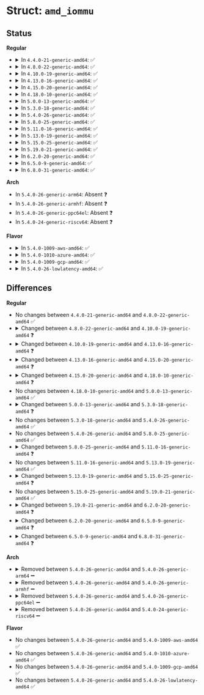# Struct: <code>amd_iommu</code>

## Status
<b>Regular</b>
<ul>
<li>
<details>
<summary>In <code>4.4.0-21-generic-amd64</code>: ✅</summary>

```c
struct amd_iommu {
    struct list_head list;
    int index;
    spinlock_t lock;
    struct pci_dev * dev;
    struct pci_dev * root_pdev;
    u64 mmio_phys;
    u64 mmio_phys_end;
    u8 * mmio_base;
    u32 cap;
    u8 acpi_flags;
    u64 features;
    bool is_iommu_v2;
    u16 devid;
    u16 cap_ptr;
    u16 pci_seg;
    u64 exclusion_start;
    u64 exclusion_length;
    u8 * cmd_buf;
    u8 * evt_buf;
    u8 * ppr_log;
    bool int_enabled;
    bool need_sync;
    struct device * iommu_dev;
    u32 stored_addr_lo;
    u32 stored_addr_hi;
    u32[108] stored_l1;
    u32[131] stored_l2;
    u8 max_banks;
    u8 max_counters;
    struct irq_domain * ir_domain;
    struct irq_domain * msi_domain;
}
```
</details>
</li>
<li>
<details>
<summary>In <code>4.8.0-22-generic-amd64</code>: ✅</summary>

```c
struct amd_iommu {
    struct list_head list;
    int index;
    spinlock_t lock;
    struct pci_dev * dev;
    struct pci_dev * root_pdev;
    u64 mmio_phys;
    u64 mmio_phys_end;
    u8 * mmio_base;
    u32 cap;
    u8 acpi_flags;
    u64 features;
    bool is_iommu_v2;
    u16 devid;
    u16 cap_ptr;
    u16 pci_seg;
    u64 exclusion_start;
    u64 exclusion_length;
    u8 * cmd_buf;
    u8 * evt_buf;
    u8 * ppr_log;
    bool int_enabled;
    bool need_sync;
    struct device * iommu_dev;
    u32 stored_addr_lo;
    u32 stored_addr_hi;
    u32[108] stored_l1;
    u32[131] stored_l2;
    u8 max_banks;
    u8 max_counters;
    struct irq_domain * ir_domain;
    struct irq_domain * msi_domain;
}
```
</details>
</li>
<li>
<details>
<summary>In <code>4.10.0-19-generic-amd64</code>: ✅</summary>

```c
struct amd_iommu {
    struct list_head list;
    int index;
    spinlock_t lock;
    struct pci_dev * dev;
    struct pci_dev * root_pdev;
    u64 mmio_phys;
    u64 mmio_phys_end;
    u8 * mmio_base;
    u32 cap;
    u8 acpi_flags;
    u64 features;
    bool is_iommu_v2;
    u16 devid;
    u16 cap_ptr;
    u16 pci_seg;
    u64 exclusion_start;
    u64 exclusion_length;
    u8 * cmd_buf;
    u8 * evt_buf;
    u8 * ppr_log;
    u8 * ga_log;
    u8 * ga_log_tail;
    bool int_enabled;
    bool need_sync;
    struct device * iommu_dev;
    u32 stored_addr_lo;
    u32 stored_addr_hi;
    u32[108] stored_l1;
    u32[131] stored_l2;
    u8 max_banks;
    u8 max_counters;
    struct irq_domain * ir_domain;
    struct irq_domain * msi_domain;
    struct amd_irte_ops * irte_ops;
    volatile u64 cmd_sem;
}
```
</details>
</li>
<li>
<details>
<summary>In <code>4.13.0-16-generic-amd64</code>: ✅</summary>

```c
struct amd_iommu {
    struct list_head list;
    int index;
    spinlock_t lock;
    struct pci_dev * dev;
    struct pci_dev * root_pdev;
    u64 mmio_phys;
    u64 mmio_phys_end;
    u8 * mmio_base;
    u32 cap;
    u8 acpi_flags;
    u64 features;
    bool is_iommu_v2;
    u16 devid;
    u16 cap_ptr;
    u16 pci_seg;
    u64 exclusion_start;
    u64 exclusion_length;
    u8 * cmd_buf;
    u32 cmd_buf_head;
    u32 cmd_buf_tail;
    u8 * evt_buf;
    u8 * ppr_log;
    u8 * ga_log;
    u8 * ga_log_tail;
    bool int_enabled;
    bool need_sync;
    struct iommu_device iommu;
    u32 stored_addr_lo;
    u32 stored_addr_hi;
    u32[108] stored_l1;
    u32[131] stored_l2;
    u8 max_banks;
    u8 max_counters;
    struct irq_domain * ir_domain;
    struct irq_domain * msi_domain;
    struct amd_irte_ops * irte_ops;
    volatile u64 cmd_sem;
}
```
</details>
</li>
<li>
<details>
<summary>In <code>4.15.0-20-generic-amd64</code>: ✅</summary>

```c
struct amd_iommu {
    struct list_head list;
    int index;
    spinlock_t lock;
    struct pci_dev * dev;
    struct pci_dev * root_pdev;
    u64 mmio_phys;
    u64 mmio_phys_end;
    u8 * mmio_base;
    u32 cap;
    u8 acpi_flags;
    u64 features;
    bool is_iommu_v2;
    u16 devid;
    u16 cap_ptr;
    u16 pci_seg;
    u64 exclusion_start;
    u64 exclusion_length;
    u8 * cmd_buf;
    u32 cmd_buf_head;
    u32 cmd_buf_tail;
    u8 * evt_buf;
    u8 * ppr_log;
    u8 * ga_log;
    u8 * ga_log_tail;
    bool int_enabled;
    bool need_sync;
    struct iommu_device iommu;
    u32 stored_addr_lo;
    u32 stored_addr_hi;
    u32[108] stored_l1;
    u32[131] stored_l2;
    u8 max_banks;
    u8 max_counters;
    struct irq_domain * ir_domain;
    struct irq_domain * msi_domain;
    struct amd_irte_ops * irte_ops;
    u32 flags;
    volatile u64 cmd_sem;
}
```
</details>
</li>
<li>
<details>
<summary>In <code>4.18.0-10-generic-amd64</code>: ✅</summary>

```c
struct amd_iommu {
    struct list_head list;
    int index;
    raw_spinlock_t lock;
    struct pci_dev * dev;
    struct pci_dev * root_pdev;
    u64 mmio_phys;
    u64 mmio_phys_end;
    u8 * mmio_base;
    u32 cap;
    u8 acpi_flags;
    u64 features;
    bool is_iommu_v2;
    u16 devid;
    u16 cap_ptr;
    u16 pci_seg;
    u64 exclusion_start;
    u64 exclusion_length;
    u8 * cmd_buf;
    u32 cmd_buf_head;
    u32 cmd_buf_tail;
    u8 * evt_buf;
    u8 * ppr_log;
    u8 * ga_log;
    u8 * ga_log_tail;
    bool int_enabled;
    bool need_sync;
    struct iommu_device iommu;
    u32 stored_addr_lo;
    u32 stored_addr_hi;
    u32[108] stored_l1;
    u32[131] stored_l2;
    u8 max_banks;
    u8 max_counters;
    struct irq_domain * ir_domain;
    struct irq_domain * msi_domain;
    struct amd_irte_ops * irte_ops;
    u32 flags;
    volatile u64 cmd_sem;
}
```
</details>
</li>
<li>
<details>
<summary>In <code>5.0.0-13-generic-amd64</code>: ✅</summary>

```c
struct amd_iommu {
    struct list_head list;
    int index;
    raw_spinlock_t lock;
    struct pci_dev * dev;
    struct pci_dev * root_pdev;
    u64 mmio_phys;
    u64 mmio_phys_end;
    u8 * mmio_base;
    u32 cap;
    u8 acpi_flags;
    u64 features;
    bool is_iommu_v2;
    u16 devid;
    u16 cap_ptr;
    u16 pci_seg;
    u64 exclusion_start;
    u64 exclusion_length;
    u8 * cmd_buf;
    u32 cmd_buf_head;
    u32 cmd_buf_tail;
    u8 * evt_buf;
    u8 * ppr_log;
    u8 * ga_log;
    u8 * ga_log_tail;
    bool int_enabled;
    bool need_sync;
    struct iommu_device iommu;
    u32 stored_addr_lo;
    u32 stored_addr_hi;
    u32[108] stored_l1;
    u32[131] stored_l2;
    u8 max_banks;
    u8 max_counters;
    struct irq_domain * ir_domain;
    struct irq_domain * msi_domain;
    struct amd_irte_ops * irte_ops;
    u32 flags;
    volatile u64 cmd_sem;
}
```
</details>
</li>
<li>
<details>
<summary>In <code>5.3.0-18-generic-amd64</code>: ✅</summary>

```c
struct amd_iommu {
    struct list_head list;
    int index;
    raw_spinlock_t lock;
    struct pci_dev * dev;
    struct pci_dev * root_pdev;
    u64 mmio_phys;
    u64 mmio_phys_end;
    u8 * mmio_base;
    u32 cap;
    u8 acpi_flags;
    u64 features;
    bool is_iommu_v2;
    u16 devid;
    u16 cap_ptr;
    u16 pci_seg;
    u64 exclusion_start;
    u64 exclusion_length;
    u8 * cmd_buf;
    u32 cmd_buf_head;
    u32 cmd_buf_tail;
    u8 * evt_buf;
    u8 * ppr_log;
    u8 * ga_log;
    u8 * ga_log_tail;
    bool int_enabled;
    bool need_sync;
    struct iommu_device iommu;
    u32 stored_addr_lo;
    u32 stored_addr_hi;
    u32[108] stored_l1;
    u32[131] stored_l2;
    u8 max_banks;
    u8 max_counters;
    struct irq_domain * ir_domain;
    struct irq_domain * msi_domain;
    struct amd_irte_ops * irte_ops;
    u32 flags;
    volatile u64 cmd_sem;
    struct irq_affinity_notify intcapxt_notify;
}
```
</details>
</li>
<li>
<details>
<summary>In <code>5.4.0-26-generic-amd64</code>: ✅</summary>

```c
struct amd_iommu {
    struct list_head list;
    int index;
    raw_spinlock_t lock;
    struct pci_dev * dev;
    struct pci_dev * root_pdev;
    u64 mmio_phys;
    u64 mmio_phys_end;
    u8 * mmio_base;
    u32 cap;
    u8 acpi_flags;
    u64 features;
    bool is_iommu_v2;
    u16 devid;
    u16 cap_ptr;
    u16 pci_seg;
    u64 exclusion_start;
    u64 exclusion_length;
    u8 * cmd_buf;
    u32 cmd_buf_head;
    u32 cmd_buf_tail;
    u8 * evt_buf;
    u8 * ppr_log;
    u8 * ga_log;
    u8 * ga_log_tail;
    bool int_enabled;
    bool need_sync;
    struct iommu_device iommu;
    u32 stored_addr_lo;
    u32 stored_addr_hi;
    u32[108] stored_l1;
    u32[131] stored_l2;
    u8 max_banks;
    u8 max_counters;
    struct irq_domain * ir_domain;
    struct irq_domain * msi_domain;
    struct amd_irte_ops * irte_ops;
    u32 flags;
    volatile u64 cmd_sem;
    struct irq_affinity_notify intcapxt_notify;
}
```
</details>
</li>
<li>
<details>
<summary>In <code>5.8.0-25-generic-amd64</code>: ✅</summary>

```c
struct amd_iommu {
    struct list_head list;
    int index;
    raw_spinlock_t lock;
    struct pci_dev * dev;
    struct pci_dev * root_pdev;
    u64 mmio_phys;
    u64 mmio_phys_end;
    u8 * mmio_base;
    u32 cap;
    u8 acpi_flags;
    u64 features;
    bool is_iommu_v2;
    u16 devid;
    u16 cap_ptr;
    u16 pci_seg;
    u64 exclusion_start;
    u64 exclusion_length;
    u8 * cmd_buf;
    u32 cmd_buf_head;
    u32 cmd_buf_tail;
    u8 * evt_buf;
    u8 * ppr_log;
    u8 * ga_log;
    u8 * ga_log_tail;
    bool int_enabled;
    bool need_sync;
    struct iommu_device iommu;
    u32 stored_addr_lo;
    u32 stored_addr_hi;
    u32[108] stored_l1;
    u32[131] stored_l2;
    u8 max_banks;
    u8 max_counters;
    struct irq_domain * ir_domain;
    struct irq_domain * msi_domain;
    struct amd_irte_ops * irte_ops;
    u32 flags;
    volatile u64 cmd_sem;
    struct irq_affinity_notify intcapxt_notify;
}
```
</details>
</li>
<li>
<details>
<summary>In <code>5.11.0-16-generic-amd64</code>: ✅</summary>

```c
struct amd_iommu {
    struct list_head list;
    int index;
    raw_spinlock_t lock;
    struct pci_dev * dev;
    struct pci_dev * root_pdev;
    u64 mmio_phys;
    u64 mmio_phys_end;
    u8 * mmio_base;
    u32 cap;
    u8 acpi_flags;
    u64 features;
    bool is_iommu_v2;
    u16 devid;
    u16 cap_ptr;
    u16 pci_seg;
    u64 exclusion_start;
    u64 exclusion_length;
    u8 * cmd_buf;
    u32 cmd_buf_head;
    u32 cmd_buf_tail;
    u8 * evt_buf;
    u8 * ppr_log;
    u8 * ga_log;
    u8 * ga_log_tail;
    bool int_enabled;
    bool need_sync;
    struct iommu_device iommu;
    u32 stored_addr_lo;
    u32 stored_addr_hi;
    u32[108] stored_l1;
    u32[131] stored_l2;
    u8 max_banks;
    u8 max_counters;
    struct irq_domain * ir_domain;
    struct irq_domain * msi_domain;
    struct amd_irte_ops * irte_ops;
    u32 flags;
    volatile u64 * cmd_sem;
    u64 cmd_sem_val;
    struct irq_affinity_notify intcapxt_notify;
}
```
</details>
</li>
<li>
<details>
<summary>In <code>5.13.0-19-generic-amd64</code>: ✅</summary>

```c
struct amd_iommu {
    struct list_head list;
    int index;
    raw_spinlock_t lock;
    struct pci_dev * dev;
    struct pci_dev * root_pdev;
    u64 mmio_phys;
    u64 mmio_phys_end;
    u8 * mmio_base;
    u32 cap;
    u8 acpi_flags;
    u64 features;
    bool is_iommu_v2;
    u16 devid;
    u16 cap_ptr;
    u16 pci_seg;
    u64 exclusion_start;
    u64 exclusion_length;
    u8 * cmd_buf;
    u32 cmd_buf_head;
    u32 cmd_buf_tail;
    u8 * evt_buf;
    u8 * ppr_log;
    u8 * ga_log;
    u8 * ga_log_tail;
    bool int_enabled;
    bool need_sync;
    struct iommu_device iommu;
    u32 stored_addr_lo;
    u32 stored_addr_hi;
    u32[108] stored_l1;
    u32[131] stored_l2;
    u8 max_banks;
    u8 max_counters;
    struct irq_domain * ir_domain;
    struct irq_domain * msi_domain;
    struct amd_irte_ops * irte_ops;
    u32 flags;
    volatile u64 * cmd_sem;
    u64 cmd_sem_val;
    struct irq_affinity_notify intcapxt_notify;
}
```
</details>
</li>
<li>
<details>
<summary>In <code>5.15.0-25-generic-amd64</code>: ✅</summary>

```c
struct amd_iommu {
    struct list_head list;
    int index;
    raw_spinlock_t lock;
    struct pci_dev * dev;
    struct pci_dev * root_pdev;
    u64 mmio_phys;
    u64 mmio_phys_end;
    u8 * mmio_base;
    u32 cap;
    u8 acpi_flags;
    u64 features;
    bool is_iommu_v2;
    u16 devid;
    u16 cap_ptr;
    u16 pci_seg;
    u64 exclusion_start;
    u64 exclusion_length;
    u8 * cmd_buf;
    u32 cmd_buf_head;
    u32 cmd_buf_tail;
    u8 * evt_buf;
    u8 * ppr_log;
    u8 * ga_log;
    u8 * ga_log_tail;
    bool int_enabled;
    bool need_sync;
    struct iommu_device iommu;
    u32 stored_addr_lo;
    u32 stored_addr_hi;
    u32[108] stored_l1;
    u32[131] stored_l2;
    u8 max_banks;
    u8 max_counters;
    struct irq_domain * ir_domain;
    struct irq_domain * msi_domain;
    struct amd_irte_ops * irte_ops;
    u32 flags;
    volatile u64 * cmd_sem;
    u64 cmd_sem_val;
}
```
</details>
</li>
<li>
<details>
<summary>In <code>5.19.0-21-generic-amd64</code>: ✅</summary>

```c
struct amd_iommu {
    struct list_head list;
    int index;
    raw_spinlock_t lock;
    struct pci_dev * dev;
    struct pci_dev * root_pdev;
    u64 mmio_phys;
    u64 mmio_phys_end;
    u8 * mmio_base;
    u32 cap;
    u8 acpi_flags;
    u64 features;
    bool is_iommu_v2;
    u16 devid;
    u16 cap_ptr;
    u16 pci_seg;
    u64 exclusion_start;
    u64 exclusion_length;
    u8 * cmd_buf;
    u32 cmd_buf_head;
    u32 cmd_buf_tail;
    u8 * evt_buf;
    u8 * ppr_log;
    u8 * ga_log;
    u8 * ga_log_tail;
    bool int_enabled;
    bool need_sync;
    struct iommu_device iommu;
    u32 stored_addr_lo;
    u32 stored_addr_hi;
    u32[108] stored_l1;
    u32[131] stored_l2;
    u8 max_banks;
    u8 max_counters;
    struct irq_domain * ir_domain;
    struct irq_domain * msi_domain;
    struct amd_irte_ops * irte_ops;
    u32 flags;
    volatile u64 * cmd_sem;
    u64 cmd_sem_val;
}
```
</details>
</li>
<li>
<details>
<summary>In <code>6.2.0-20-generic-amd64</code>: ✅</summary>

```c
struct amd_iommu {
    struct list_head list;
    int index;
    raw_spinlock_t lock;
    struct pci_dev * dev;
    struct pci_dev * root_pdev;
    u64 mmio_phys;
    u64 mmio_phys_end;
    u8 * mmio_base;
    u32 cap;
    u8 acpi_flags;
    u64 features;
    u64 features2;
    bool is_iommu_v2;
    u16 devid;
    u16 cap_ptr;
    struct amd_iommu_pci_seg * pci_seg;
    u64 exclusion_start;
    u64 exclusion_length;
    u8 * cmd_buf;
    u32 cmd_buf_head;
    u32 cmd_buf_tail;
    u8 * evt_buf;
    u8 * ppr_log;
    u8 * ga_log;
    u8 * ga_log_tail;
    bool int_enabled;
    bool need_sync;
    struct iommu_device iommu;
    u32 stored_addr_lo;
    u32 stored_addr_hi;
    u32[108] stored_l1;
    u32[131] stored_l2;
    u8 max_banks;
    u8 max_counters;
    struct irq_domain * ir_domain;
    struct amd_irte_ops * irte_ops;
    u32 flags;
    volatile u64 * cmd_sem;
    u64 cmd_sem_val;
}
```
</details>
</li>
<li>
<details>
<summary>In <code>6.5.0-9-generic-amd64</code>: ✅</summary>

```c
struct amd_iommu {
    struct list_head list;
    int index;
    raw_spinlock_t lock;
    struct pci_dev * dev;
    struct pci_dev * root_pdev;
    u64 mmio_phys;
    u64 mmio_phys_end;
    u8 * mmio_base;
    u32 cap;
    u8 acpi_flags;
    u64 features;
    u64 features2;
    bool is_iommu_v2;
    u16 devid;
    u16 cap_ptr;
    struct amd_iommu_pci_seg * pci_seg;
    u64 exclusion_start;
    u64 exclusion_length;
    u8 * cmd_buf;
    u32 cmd_buf_head;
    u32 cmd_buf_tail;
    u8 * evt_buf;
    u8 * ppr_log;
    u8 * ga_log;
    u8 * ga_log_tail;
    bool int_enabled;
    bool need_sync;
    bool irtcachedis_enabled;
    struct iommu_device iommu;
    u32 stored_addr_lo;
    u32 stored_addr_hi;
    u32[108] stored_l1;
    u32[131] stored_l2;
    u8 max_banks;
    u8 max_counters;
    struct irq_domain * ir_domain;
    struct amd_irte_ops * irte_ops;
    u32 flags;
    volatile u64 * cmd_sem;
    atomic64_t cmd_sem_val;
}
```
</details>
</li>
<li>
<details>
<summary>In <code>6.8.0-31-generic-amd64</code>: ✅</summary>

```c
struct amd_iommu {
    struct list_head list;
    int index;
    raw_spinlock_t lock;
    struct pci_dev * dev;
    struct pci_dev * root_pdev;
    u64 mmio_phys;
    u64 mmio_phys_end;
    u8 * mmio_base;
    u32 cap;
    u8 acpi_flags;
    u64 features;
    u64 features2;
    u16 devid;
    u16 cap_ptr;
    struct amd_iommu_pci_seg * pci_seg;
    u64 exclusion_start;
    u64 exclusion_length;
    u8 * cmd_buf;
    u32 cmd_buf_head;
    u32 cmd_buf_tail;
    u8 * evt_buf;
    unsigned char[16] evt_irq_name;
    u8 * ppr_log;
    unsigned char[16] ppr_irq_name;
    u8 * ga_log;
    unsigned char[16] ga_irq_name;
    u8 * ga_log_tail;
    bool int_enabled;
    bool need_sync;
    bool irtcachedis_enabled;
    struct iommu_device iommu;
    u32 stored_addr_lo;
    u32 stored_addr_hi;
    u32[108] stored_l1;
    u32[131] stored_l2;
    u8 max_banks;
    u8 max_counters;
    struct irq_domain * ir_domain;
    struct amd_irte_ops * irte_ops;
    u32 flags;
    volatile u64 * cmd_sem;
    atomic64_t cmd_sem_val;
}
```
</details>
</li>
</ul>
<b>Arch</b>
<ul>
<li>
In <code>5.4.0-26-generic-arm64</code>: Absent ❓
</li>
<li>
In <code>5.4.0-26-generic-armhf</code>: Absent ❓
</li>
<li>
In <code>5.4.0-26-generic-ppc64el</code>: Absent ❓
</li>
<li>
In <code>5.4.0-24-generic-riscv64</code>: Absent ❓
</li>
</ul>
<b>Flavor</b>
<ul>
<li>
<details>
<summary>In <code>5.4.0-1009-aws-amd64</code>: ✅</summary>

```c
struct amd_iommu {
    struct list_head list;
    int index;
    raw_spinlock_t lock;
    struct pci_dev * dev;
    struct pci_dev * root_pdev;
    u64 mmio_phys;
    u64 mmio_phys_end;
    u8 * mmio_base;
    u32 cap;
    u8 acpi_flags;
    u64 features;
    bool is_iommu_v2;
    u16 devid;
    u16 cap_ptr;
    u16 pci_seg;
    u64 exclusion_start;
    u64 exclusion_length;
    u8 * cmd_buf;
    u32 cmd_buf_head;
    u32 cmd_buf_tail;
    u8 * evt_buf;
    u8 * ppr_log;
    u8 * ga_log;
    u8 * ga_log_tail;
    bool int_enabled;
    bool need_sync;
    struct iommu_device iommu;
    u32 stored_addr_lo;
    u32 stored_addr_hi;
    u32[108] stored_l1;
    u32[131] stored_l2;
    u8 max_banks;
    u8 max_counters;
    struct irq_domain * ir_domain;
    struct irq_domain * msi_domain;
    struct amd_irte_ops * irte_ops;
    u32 flags;
    volatile u64 cmd_sem;
    struct irq_affinity_notify intcapxt_notify;
}
```
</details>
</li>
<li>
<details>
<summary>In <code>5.4.0-1010-azure-amd64</code>: ✅</summary>

```c
struct amd_iommu {
    struct list_head list;
    int index;
    raw_spinlock_t lock;
    struct pci_dev * dev;
    struct pci_dev * root_pdev;
    u64 mmio_phys;
    u64 mmio_phys_end;
    u8 * mmio_base;
    u32 cap;
    u8 acpi_flags;
    u64 features;
    bool is_iommu_v2;
    u16 devid;
    u16 cap_ptr;
    u16 pci_seg;
    u64 exclusion_start;
    u64 exclusion_length;
    u8 * cmd_buf;
    u32 cmd_buf_head;
    u32 cmd_buf_tail;
    u8 * evt_buf;
    u8 * ppr_log;
    u8 * ga_log;
    u8 * ga_log_tail;
    bool int_enabled;
    bool need_sync;
    struct iommu_device iommu;
    u32 stored_addr_lo;
    u32 stored_addr_hi;
    u32[108] stored_l1;
    u32[131] stored_l2;
    u8 max_banks;
    u8 max_counters;
    struct irq_domain * ir_domain;
    struct irq_domain * msi_domain;
    struct amd_irte_ops * irte_ops;
    u32 flags;
    volatile u64 cmd_sem;
    struct irq_affinity_notify intcapxt_notify;
}
```
</details>
</li>
<li>
<details>
<summary>In <code>5.4.0-1009-gcp-amd64</code>: ✅</summary>

```c
struct amd_iommu {
    struct list_head list;
    int index;
    raw_spinlock_t lock;
    struct pci_dev * dev;
    struct pci_dev * root_pdev;
    u64 mmio_phys;
    u64 mmio_phys_end;
    u8 * mmio_base;
    u32 cap;
    u8 acpi_flags;
    u64 features;
    bool is_iommu_v2;
    u16 devid;
    u16 cap_ptr;
    u16 pci_seg;
    u64 exclusion_start;
    u64 exclusion_length;
    u8 * cmd_buf;
    u32 cmd_buf_head;
    u32 cmd_buf_tail;
    u8 * evt_buf;
    u8 * ppr_log;
    u8 * ga_log;
    u8 * ga_log_tail;
    bool int_enabled;
    bool need_sync;
    struct iommu_device iommu;
    u32 stored_addr_lo;
    u32 stored_addr_hi;
    u32[108] stored_l1;
    u32[131] stored_l2;
    u8 max_banks;
    u8 max_counters;
    struct irq_domain * ir_domain;
    struct irq_domain * msi_domain;
    struct amd_irte_ops * irte_ops;
    u32 flags;
    volatile u64 cmd_sem;
    struct irq_affinity_notify intcapxt_notify;
}
```
</details>
</li>
<li>
<details>
<summary>In <code>5.4.0-26-lowlatency-amd64</code>: ✅</summary>

```c
struct amd_iommu {
    struct list_head list;
    int index;
    raw_spinlock_t lock;
    struct pci_dev * dev;
    struct pci_dev * root_pdev;
    u64 mmio_phys;
    u64 mmio_phys_end;
    u8 * mmio_base;
    u32 cap;
    u8 acpi_flags;
    u64 features;
    bool is_iommu_v2;
    u16 devid;
    u16 cap_ptr;
    u16 pci_seg;
    u64 exclusion_start;
    u64 exclusion_length;
    u8 * cmd_buf;
    u32 cmd_buf_head;
    u32 cmd_buf_tail;
    u8 * evt_buf;
    u8 * ppr_log;
    u8 * ga_log;
    u8 * ga_log_tail;
    bool int_enabled;
    bool need_sync;
    struct iommu_device iommu;
    u32 stored_addr_lo;
    u32 stored_addr_hi;
    u32[108] stored_l1;
    u32[131] stored_l2;
    u8 max_banks;
    u8 max_counters;
    struct irq_domain * ir_domain;
    struct irq_domain * msi_domain;
    struct amd_irte_ops * irte_ops;
    u32 flags;
    volatile u64 cmd_sem;
    struct irq_affinity_notify intcapxt_notify;
}
```
</details>
</li>
</ul>

## Differences
<b>Regular</b>
<ul>
<li>
No changes between <code>4.4.0-21-generic-amd64</code> and <code>4.8.0-22-generic-amd64</code> ✅
</li>
<li>
<details>
<summary>Changed between <code>4.8.0-22-generic-amd64</code> and <code>4.10.0-19-generic-amd64</code> ❓</summary>
<ul>
<li>
<b>Field added. </b>
<code>u8 * ga_log</code>
</li>
<li>
<b>Field added. </b>
<code>u8 * ga_log_tail</code>
</li>
<li>
<b>Field added. </b>
<code>struct amd_irte_ops * irte_ops</code>
</li>
<li>
<b>Field added. </b>
<code>volatile u64 cmd_sem</code>
</li>
</ul>
</details>
</li>
<li>
<details>
<summary>Changed between <code>4.10.0-19-generic-amd64</code> and <code>4.13.0-16-generic-amd64</code> ❓</summary>
<ul>
<li>
<b>Field added. </b>
<code>u32 cmd_buf_head</code>
</li>
<li>
<b>Field added. </b>
<code>u32 cmd_buf_tail</code>
</li>
<li>
<b>Field added. </b>
<code>struct iommu_device iommu</code>
</li>
<li>
<b>Field removed. </b>
<code>struct device * iommu_dev</code>
</li>
</ul>
</details>
</li>
<li>
<details>
<summary>Changed between <code>4.13.0-16-generic-amd64</code> and <code>4.15.0-20-generic-amd64</code> ❓</summary>
<ul>
<li>
<b>Field added. </b>
<code>u32 flags</code>
</li>
</ul>
</details>
</li>
<li>
<details>
<summary>Changed between <code>4.15.0-20-generic-amd64</code> and <code>4.18.0-10-generic-amd64</code> ❓</summary>
<ul>
<li>
<b>Field type changed. </b>
<code>spinlock_t lock</code> ➡️ <code>raw_spinlock_t lock</code>
</li>
</ul>
</details>
</li>
<li>
No changes between <code>4.18.0-10-generic-amd64</code> and <code>5.0.0-13-generic-amd64</code> ✅
</li>
<li>
<details>
<summary>Changed between <code>5.0.0-13-generic-amd64</code> and <code>5.3.0-18-generic-amd64</code> ❓</summary>
<ul>
<li>
<b>Field added. </b>
<code>struct irq_affinity_notify intcapxt_notify</code>
</li>
</ul>
</details>
</li>
<li>
No changes between <code>5.3.0-18-generic-amd64</code> and <code>5.4.0-26-generic-amd64</code> ✅
</li>
<li>
No changes between <code>5.4.0-26-generic-amd64</code> and <code>5.8.0-25-generic-amd64</code> ✅
</li>
<li>
<details>
<summary>Changed between <code>5.8.0-25-generic-amd64</code> and <code>5.11.0-16-generic-amd64</code> ❓</summary>
<ul>
<li>
<b>Field added. </b>
<code>u64 cmd_sem_val</code>
</li>
<li>
<b>Field type changed. </b>
<code>volatile u64 cmd_sem</code> ➡️ <code>volatile u64 * cmd_sem</code>
</li>
</ul>
</details>
</li>
<li>
No changes between <code>5.11.0-16-generic-amd64</code> and <code>5.13.0-19-generic-amd64</code> ✅
</li>
<li>
<details>
<summary>Changed between <code>5.13.0-19-generic-amd64</code> and <code>5.15.0-25-generic-amd64</code> ❓</summary>
<ul>
<li>
<b>Field removed. </b>
<code>struct irq_affinity_notify intcapxt_notify</code>
</li>
</ul>
</details>
</li>
<li>
No changes between <code>5.15.0-25-generic-amd64</code> and <code>5.19.0-21-generic-amd64</code> ✅
</li>
<li>
<details>
<summary>Changed between <code>5.19.0-21-generic-amd64</code> and <code>6.2.0-20-generic-amd64</code> ❓</summary>
<ul>
<li>
<b>Field added. </b>
<code>u64 features2</code>
</li>
<li>
<b>Field removed. </b>
<code>struct irq_domain * msi_domain</code>
</li>
<li>
<b>Field type changed. </b>
<code>u16 pci_seg</code> ➡️ <code>struct amd_iommu_pci_seg * pci_seg</code>
</li>
</ul>
</details>
</li>
<li>
<details>
<summary>Changed between <code>6.2.0-20-generic-amd64</code> and <code>6.5.0-9-generic-amd64</code> ❓</summary>
<ul>
<li>
<b>Field added. </b>
<code>bool irtcachedis_enabled</code>
</li>
<li>
<b>Field type changed. </b>
<code>u64 cmd_sem_val</code> ➡️ <code>atomic64_t cmd_sem_val</code>
</li>
</ul>
</details>
</li>
<li>
<details>
<summary>Changed between <code>6.5.0-9-generic-amd64</code> and <code>6.8.0-31-generic-amd64</code> ❓</summary>
<ul>
<li>
<b>Field added. </b>
<code>unsigned char[16] evt_irq_name</code>
</li>
<li>
<b>Field added. </b>
<code>unsigned char[16] ppr_irq_name</code>
</li>
<li>
<b>Field added. </b>
<code>unsigned char[16] ga_irq_name</code>
</li>
<li>
<b>Field removed. </b>
<code>bool is_iommu_v2</code>
</li>
</ul>
</details>
</li>
</ul>
<b>Arch</b>
<ul>
<li>
<details>
<summary>Removed between <code>5.4.0-26-generic-amd64</code> and <code>5.4.0-26-generic-arm64</code> ➖</summary>

```c
struct amd_iommu {
    struct list_head list;
    int index;
    raw_spinlock_t lock;
    struct pci_dev * dev;
    struct pci_dev * root_pdev;
    u64 mmio_phys;
    u64 mmio_phys_end;
    u8 * mmio_base;
    u32 cap;
    u8 acpi_flags;
    u64 features;
    bool is_iommu_v2;
    u16 devid;
    u16 cap_ptr;
    u16 pci_seg;
    u64 exclusion_start;
    u64 exclusion_length;
    u8 * cmd_buf;
    u32 cmd_buf_head;
    u32 cmd_buf_tail;
    u8 * evt_buf;
    u8 * ppr_log;
    u8 * ga_log;
    u8 * ga_log_tail;
    bool int_enabled;
    bool need_sync;
    struct iommu_device iommu;
    u32 stored_addr_lo;
    u32 stored_addr_hi;
    u32[108] stored_l1;
    u32[131] stored_l2;
    u8 max_banks;
    u8 max_counters;
    struct irq_domain * ir_domain;
    struct irq_domain * msi_domain;
    struct amd_irte_ops * irte_ops;
    u32 flags;
    volatile u64 cmd_sem;
    struct irq_affinity_notify intcapxt_notify;
}
```
</details>
</li>
<li>
<details>
<summary>Removed between <code>5.4.0-26-generic-amd64</code> and <code>5.4.0-26-generic-armhf</code> ➖</summary>

```c
struct amd_iommu {
    struct list_head list;
    int index;
    raw_spinlock_t lock;
    struct pci_dev * dev;
    struct pci_dev * root_pdev;
    u64 mmio_phys;
    u64 mmio_phys_end;
    u8 * mmio_base;
    u32 cap;
    u8 acpi_flags;
    u64 features;
    bool is_iommu_v2;
    u16 devid;
    u16 cap_ptr;
    u16 pci_seg;
    u64 exclusion_start;
    u64 exclusion_length;
    u8 * cmd_buf;
    u32 cmd_buf_head;
    u32 cmd_buf_tail;
    u8 * evt_buf;
    u8 * ppr_log;
    u8 * ga_log;
    u8 * ga_log_tail;
    bool int_enabled;
    bool need_sync;
    struct iommu_device iommu;
    u32 stored_addr_lo;
    u32 stored_addr_hi;
    u32[108] stored_l1;
    u32[131] stored_l2;
    u8 max_banks;
    u8 max_counters;
    struct irq_domain * ir_domain;
    struct irq_domain * msi_domain;
    struct amd_irte_ops * irte_ops;
    u32 flags;
    volatile u64 cmd_sem;
    struct irq_affinity_notify intcapxt_notify;
}
```
</details>
</li>
<li>
<details>
<summary>Removed between <code>5.4.0-26-generic-amd64</code> and <code>5.4.0-26-generic-ppc64el</code> ➖</summary>

```c
struct amd_iommu {
    struct list_head list;
    int index;
    raw_spinlock_t lock;
    struct pci_dev * dev;
    struct pci_dev * root_pdev;
    u64 mmio_phys;
    u64 mmio_phys_end;
    u8 * mmio_base;
    u32 cap;
    u8 acpi_flags;
    u64 features;
    bool is_iommu_v2;
    u16 devid;
    u16 cap_ptr;
    u16 pci_seg;
    u64 exclusion_start;
    u64 exclusion_length;
    u8 * cmd_buf;
    u32 cmd_buf_head;
    u32 cmd_buf_tail;
    u8 * evt_buf;
    u8 * ppr_log;
    u8 * ga_log;
    u8 * ga_log_tail;
    bool int_enabled;
    bool need_sync;
    struct iommu_device iommu;
    u32 stored_addr_lo;
    u32 stored_addr_hi;
    u32[108] stored_l1;
    u32[131] stored_l2;
    u8 max_banks;
    u8 max_counters;
    struct irq_domain * ir_domain;
    struct irq_domain * msi_domain;
    struct amd_irte_ops * irte_ops;
    u32 flags;
    volatile u64 cmd_sem;
    struct irq_affinity_notify intcapxt_notify;
}
```
</details>
</li>
<li>
<details>
<summary>Removed between <code>5.4.0-26-generic-amd64</code> and <code>5.4.0-24-generic-riscv64</code> ➖</summary>

```c
struct amd_iommu {
    struct list_head list;
    int index;
    raw_spinlock_t lock;
    struct pci_dev * dev;
    struct pci_dev * root_pdev;
    u64 mmio_phys;
    u64 mmio_phys_end;
    u8 * mmio_base;
    u32 cap;
    u8 acpi_flags;
    u64 features;
    bool is_iommu_v2;
    u16 devid;
    u16 cap_ptr;
    u16 pci_seg;
    u64 exclusion_start;
    u64 exclusion_length;
    u8 * cmd_buf;
    u32 cmd_buf_head;
    u32 cmd_buf_tail;
    u8 * evt_buf;
    u8 * ppr_log;
    u8 * ga_log;
    u8 * ga_log_tail;
    bool int_enabled;
    bool need_sync;
    struct iommu_device iommu;
    u32 stored_addr_lo;
    u32 stored_addr_hi;
    u32[108] stored_l1;
    u32[131] stored_l2;
    u8 max_banks;
    u8 max_counters;
    struct irq_domain * ir_domain;
    struct irq_domain * msi_domain;
    struct amd_irte_ops * irte_ops;
    u32 flags;
    volatile u64 cmd_sem;
    struct irq_affinity_notify intcapxt_notify;
}
```
</details>
</li>
</ul>
<b>Flavor</b>
<ul>
<li>
No changes between <code>5.4.0-26-generic-amd64</code> and <code>5.4.0-1009-aws-amd64</code> ✅
</li>
<li>
No changes between <code>5.4.0-26-generic-amd64</code> and <code>5.4.0-1010-azure-amd64</code> ✅
</li>
<li>
No changes between <code>5.4.0-26-generic-amd64</code> and <code>5.4.0-1009-gcp-amd64</code> ✅
</li>
<li>
No changes between <code>5.4.0-26-generic-amd64</code> and <code>5.4.0-26-lowlatency-amd64</code> ✅
</li>
</ul>
